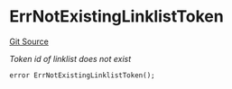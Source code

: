 # ErrNotExistingLinklistToken
[Git Source](https://github.com/Crossbell-Box/Crossbell-Contracts/blob/d7461dc986f92c02778fae6c468f62f2db6d2f91/contracts/libraries/Error.sol)

*Token id of linklist does not exist*


```solidity
error ErrNotExistingLinklistToken();
```

